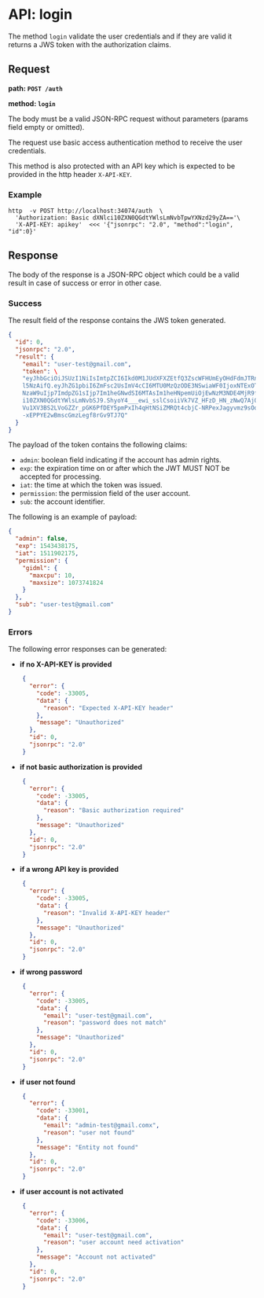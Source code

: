 # API: login

The method `login` validate the user credentials and if they are valid it
returns a JWS token with the authorization claims.

## Request

**path: `POST /auth`**

**method: `login`**

The body must be a valid JSON-RPC request without parameters
(params field empty or omitted).

The request use basic access authentication method to receive the user credentials.

This method is also protected with an API key which is expected to be provided
in the http header `X-API-KEY`.

### Example

```
http  -v POST http://localhost:34074/auth  \
  'Authorization: Basic dXNlci10ZXN0QGdtYWlsLmNvbTpwYXNzd29yZA=='\
  'X-API-KEY: apikey'  <<< '{"jsonrpc": "2.0", "method":"login", "id":0}'
```

## Response

The body of the response is a JSON-RPC object which could be a valid result
in case of success or error in other case.

### Success

The result field of the response contains the JWS token generated.

```json
{
  "id": 0,
  "jsonrpc": "2.0",
  "result": {
    "email": "user-test@gmail.com",
    "token": \
    "eyJhbGciOiJSUzI1NiIsImtpZCI6Ikd0M1JUdXFXZEtfQ3ZscWFHUmEyOHdFdmJTRnByUHNrNm9TMWNYdG\
    l5NzAifQ.eyJhZG1pbiI6ZmFsc2UsImV4cCI6MTU0MzQzODE3NSwiaWF0IjoxNTExOTAyMTc1LCJwZXJtaX\
    NzaW9uIjp7ImdpZG1sIjp7Im1heGNwdSI6MTAsIm1heHNpemUiOjEwNzM3NDE4MjR9fSwic3ViIjoidXNlc\
    i10ZXN0QGdtYWlsLmNvbSJ9.ShyoY4___ewi_sslCsoiiVk7VZ_HFzD_HN_zNwQ7Aj0RcSD-z5hwy4BawWo\
    Vu1XV3BS2LVoGZZr_pGK6PfDEY5pmPxIh4qHtNSiZMRQt4cbjC-NRPexJagyvmz9sOqOO1fQ5lxoye-BGZP\
    -xEPPYE2wBmscGmzLegf8rGv9TJ7Q"
  }
}
```

The payload of the token contains the following claims:

* `admin`: boolean field indicating if the account has admin rights.
* `exp`: the expiration time on or after which the JWT MUST NOT be accepted for
         processing.
* `iat`: the time at which the token was issued.
* `permission`: the permission field of the user account.
* `sub`: the account identifier.

The following is an example of payload:

```json
{
  "admin": false,
  "exp": 1543438175,
  "iat": 1511902175,
  "permission": {
    "gidml": {
      "maxcpu": 10,
      "maxsize": 1073741824
    }
  },
  "sub": "user-test@gmail.com"
}
```

### Errors

The following error responses can be generated:

* **if no X-API-KEY is provided**
```json
    {
      "error": {
        "code": -33005,
        "data": {
          "reason": "Expected X-API-KEY header"
        },
        "message": "Unauthorized"
      },
      "id": 0,
      "jsonrpc": "2.0"
    }
```

* **if not basic authorization is provided**
```json
    {
      "error": {
        "code": -33005,
        "data": {
          "reason": "Basic authorization required"
        },
        "message": "Unauthorized"
      },
      "id": 0,
      "jsonrpc": "2.0"
    }
```

* **if a wrong API key is provided**
```json
    {
      "error": {
        "code": -33005,
        "data": {
          "reason": "Invalid X-API-KEY header"
        },
        "message": "Unauthorized"
      },
      "id": 0,
      "jsonrpc": "2.0"
    }
```

* **if wrong password**
```json
    {
      "error": {
        "code": -33005,
        "data": {
          "email": "user-test@gmail.com",
          "reason": "password does not match"
        },
        "message": "Unauthorized"
      },
      "id": 0,
      "jsonrpc": "2.0"
    }
```

* **if user not found**
```json
    {
      "error": {
        "code": -33001,
        "data": {
          "email": "admin-test@gmail.comx",
          "reason": "user not found"
        },
        "message": "Entity not found"
      },
      "id": 0,
      "jsonrpc": "2.0"
    }
```

* **if user account is not activated**
```json
    {
      "error": {
        "code": -33006,
        "data": {
          "email": "user-test@gmail.com",
          "reason": "user account need activation"
        },
        "message": "Account not activated"
      },
      "id": 0,
      "jsonrpc": "2.0"
    }
```

